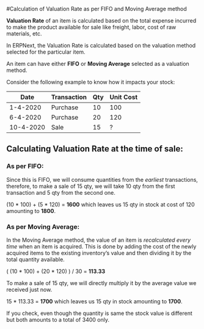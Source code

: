 <!-- add-breadcrumbs -->
#Calculation of Valuation Rate as per FIFO and Moving Average method

**Valuation Rate** of an item is calculated based on the total expense incurred to make the product available for sale like freight, labor, cost of raw materials, etc.

In ERPNext, the Valuation Rate is calculated based on the valuation method selected for the particular item.

An item can have either **FIFO** or **Moving Average** selected as a valuation method.

Consider the following example to know how it impacts your stock:

| Date | Transaction | Qty | Unit Cost |
|--|--|--|--|
| 1-4-2020 | Purchase | 10 | 100  |
| 6-4-2020 | Purchase | 20 | 120  |
| 10-4-2020 | Sale | 15 | ? |


## Calculating Valuation Rate at the time of sale:

### As per FIFO:

Since this is FIFO, we will consume quantities from the _earliest_ transactions, therefore, to make a sale of 15 qty, we will take 10 qty from the first transaction and 5 qty from the second one.

(10 * 100) + (5 * 120) = **1600** which leaves us 15 qty in stock at cost of 120 amounting to **1800**.

### As per Moving Average:

In the Moving Average method, the value of an item is _recalculated_  _every time_ when an item is acquired. This is done by adding the cost of the newly acquired items to the existing inventory’s value and then dividing it by the total quantity available.

( (10 * 100) + (20 * 120) ) / 30 = **113.33**

To make a sale of 15 qty, we will directly multiply it by the average value we received just now.

15 * 113.33 = **1700** which leaves us 15 qty in stock amounting to **1700**.

If you check, even though the quantity is same the stock value is different but both amounts to a total of 3400 only.

